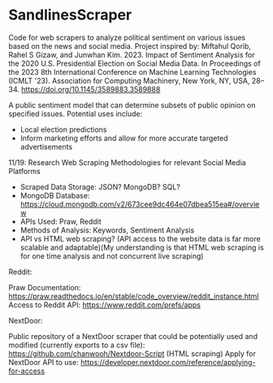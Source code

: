 # SandlinesScraper
Code for web scrapers to analyze political sentiment on various issues based on the news and social media.
Project inspired by: Miftahul Qorib, Rahel S Gizaw, and Junwhan Kim. 2023. Impact of Sentiment Analysis for the 2020 U.S. Presidential Election on Social Media Data. In Proceedings of the 2023 8th International Conference on Machine Learning Technologies (ICMLT '23). Association for Computing Machinery, New York, NY, USA, 28–34. https://doi.org/10.1145/3589883.3589888

A public sentiment model that can determine subsets of public opinion on specified issues.
Potential uses include:
- Local election predictions
- Inform marketing efforts and allow for more accurate targeted advertisements

11/19: Research Web Scraping Methodologies for relevant Social Media Platforms
- Scraped Data Storage: JSON? MongoDB? SQL?
- MongoDB Database: https://cloud.mongodb.com/v2/673cee9dc464e07dbea515ea#/overview
- APIs Used: Praw, Reddit
- Methods of Analysis: Keywords, Sentiment Analysis
- API vs HTML web scraping? (API access to the website data is far more scalable and adaptable)(My understanding is that HTML web scraping is for one time analysis and not concurrent live scraping)


Reddit:

Praw Documentation: https://praw.readthedocs.io/en/stable/code_overview/reddit_instance.html
Access to Reddit API: https://www.reddit.com/prefs/apps


NextDoor:

Public repository of a NextDoor scraper that could be potentially used and modified (currently exports to a csv file): https://github.com/chanwooh/Nextdoor-Script (HTML scraping)
Apply for NextDoor API to use: https://developer.nextdoor.com/reference/applying-for-access
